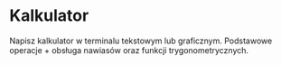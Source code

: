 # Kalkulator

Napisz kalkulator w terminalu tekstowym lub graficznym. 
Podstawowe operacje + obsługa nawiasów oraz funkcji trygonometrycznych.
